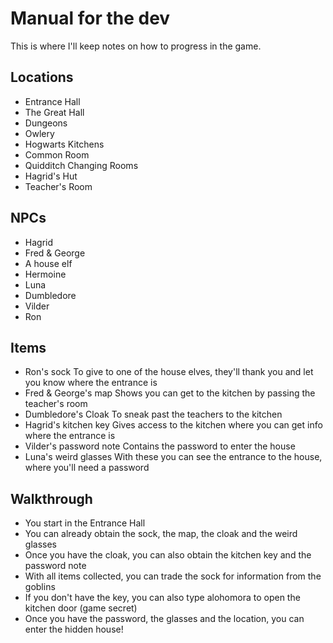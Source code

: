 # Manual for the dev

This is where I'll keep notes on how to progress in the game.

## Locations

- Entrance Hall
- The Great Hall
- Dungeons
- Owlery
- Hogwarts Kitchens
- Common Room
- Quidditch Changing Rooms
- Hagrid's Hut
- Teacher's Room

## NPCs

- Hagrid
- Fred & George
- A house elf
- Hermoine
- Luna
- Dumbledore
- Vilder
- Ron

## Items

- Ron's sock
  To give to one of the house elves, they'll thank you and let you know where the entrance is
- Fred & George's map
  Shows you can get to the kitchen by passing the teacher's room
- Dumbledore's Cloak
  To sneak past the teachers to the kitchen
- Hagrid's kitchen key
  Gives access to the kitchen where you can get info where the entrance is
- Vilder's password note
  Contains the password to enter the house
- Luna's weird glasses
  With these you can see the entrance to the house, where you'll need a password

## Walkthrough

- You start in the Entrance Hall
- You can already obtain the sock, the map, the cloak and the weird glasses
- Once you have the cloak, you can also obtain the kitchen key and the password note
- With all items collected, you can trade the sock for information from the goblins
- If you don't have the key, you can also type alohomora to open the kitchen door (game secret)
- Once you have the password, the glasses and the location, you can enter the hidden house!
